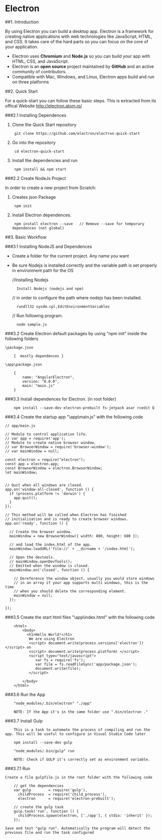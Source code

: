 # Electron

##1. Introduction

By using Electron you can build a desktop app. Electron is a framework for creating native applications with web technologies like JavaScript, HTML, and CSS. It takes care of the hard parts so you can focus on the core of your application. 

- Electron uses **Chromium** and **Node.js** so you can build your app with HTML, CSS, and JavaScript.
- Electron is an **open source** project maintained by **GitHub** and an active community of contributors.
- Compatible with Mac, Windows, and Linux, Electron apps build and run on three platforms

##2. Quick Start

For a quick-start you can follow these basic steps. This is extracted from its offical Website http://electron.atom.io/

###2.1 Installing Dependences

1. Clone the Quick Start repository
	
 		git clone https://github.com/electron/electron-quick-start

2. Go into the repository
	
		cd electron-quick-start

3. Install the dependencies and run
	
		npm install && npm start

###2.2 Create NodeJs Project
	
In order to create a new project from Scratch:
	
1. Creates json Package

 		npm init

2. Install Electron dependences.

 		npm install electron --save   // Remove --save for temporary dependences (not global)


##3. Basic Workflow 

###3.1 Installing NodeJS and Dependences

- Create a folder for the current project. Any name you want
- Be sure Nodejs is installed correctly and the variable path is set properly in environment path for the OS

	//Installing Nodejs
	
		Install Nodejs (nodejs and npm)

	// in order to configure the path where nodejs has been installed.
	
		rundll32 sysdm.cpl,EditEnvironmentVariables

	// Run following program.
	
		node sample.js 

###3.2 Create Electron default packages by using "npm init" inside the following folders
	
	\package.json
	
		{  mostly dependences }
	
	\app\package.json
		
		{ 
			name: "AngularElectron", 
			version: "0.0.0", 
			main: "main.js" 
		} 
		
###3.3 Install dependences for Electron. (in root folder)

		npm install --save-dev electron-prebuilt fs-jetpack asar rcedit Q
		
###3.4 Create the startup app "\app\main.js" with the following code
	
	// app/main.js

	// Module to control application life.
	// var app = require('app');
	// Module to create native browser window.
	// var BrowserWindow = require('browser-window');
	// var mainWindow = null;

	const electron = require("electron");
	const app = electron.app;
	const BrowserWindow = electron.BrowserWindow;
	let mainWindow;		

	
	// Quit when all windows are closed.
	app.on('window-all-closed', function () {
	  if (process.platform != 'darwin') {
		app.quit();
	  }
	});

	// This method will be called when Electron has finished
	// initialization and is ready to create browser windows.
	app.on('ready', function () {

	  // Create the browser window.
	  mainWindow = new BrowserWindow({ width: 800, height: 600 });

	  // and load the index.html of the app.
	  mainWindow.loadURL('file://' + __dirname + '/index.html');

	  // Open the devtools.
	  // mainWindow.openDevTools();
	  // Emitted when the window is closed.
	  mainWindow.on('closed', function () {

		// Dereference the window object, usually you would store windows
		// in an array if your app supports multi windows, this is the time
		// when you should delete the corresponding element.
		mainWindow = null;
	  });

	});
		
###3.5  Create the start html files "\app\index.html" with the following code
	
		<html>
			<body> 
			  <h1>Hello World!</h1>
			   We are using Electron 
			   <script> document.write(process.versions['electron']) </script> on 
			   <script> document.write(process.platform) </script>
			   <script type="text/javascript"> 
				  var fs = require('fs');
				  var file = fs.readFileSync('app/package.json'); 
				  document.write(file); 
			   </script>

			</body> 
		</html> 
		
###3.6  Run the App
	
		"node_modules/.bin/electron" "./app" 
		
		NOTE: If the App it's in the same folder use ".bin/electron ."
		
###3.7 Install Gulp
	
		This is a task to automate the process of compiling and run the app. This will be useful to configure in Visual Studio Code later
	
		npm install --save-dev gulp
		
		"node_modules/.bin/gulp" run 
		
		NOTE: Check if GULP it's correctly set as environment variable.
		
		
###3.7.1  Run

	Create a file gulpfile.js in the root folder with the following code
	
		// get the dependencies
		var gulp        = require('gulp'), 
		  childProcess  = require('child_process'), 
		  electron      = require('electron-prebuilt');

		// create the gulp task
		gulp.task('run', function () { 
		  childProcess.spawn(electron, ['./app'], { stdio: 'inherit' }); 
		});

	Save and test "gulp run". Automatically the program will detect the previous file and run the task configured

	
	
	
		
		
